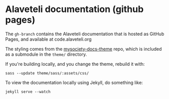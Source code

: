 # Alaveteli documentation (github pages)

The `gh-branch` contains the Alaveteli documentation that is hosted
as GitHub Pages, and available at code.alaveteli.org

The styling comes from the 
[mysociety-docs-theme](https://github.com/mysociety/mysociety-docs-theme)
repo, which is included as a submodule in the `theme/` directory.

If you're building locally, and you change the theme, rebuild it with:

`sass --update theme/sass/:assets/css/`

To view the documentation locally using Jekyll, do something like:

`jekyll serve --watch`



